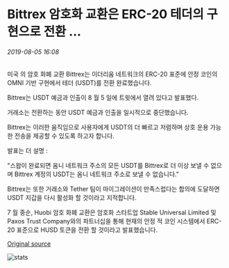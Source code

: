 # Bittrex 암호화 교환은 ERC-20 테더의 구현으로 전환 ...

###### 2019-08-05 16:08

미국 의 암호 화폐 교환 Bittrex는 이더리움 네트워크의 ERC-20 표준에 안정 코인의 OMNI 기반 구현에서 테더 (USDT)를 전환 완료했습니다.

Bittrex는 USDT 예금과 인출이 8 월 5 일에 트윗에서 열려 있다고 발표했다.

거래소는 전환하는 동안 USDT 예금과 인출을 일시적으로 중단했습니다.

Bittrex는 이러한 움직임으로 사용자에게 USDT의 더 빠르고 저렴하며 상호 운용 가능한 전송을 제공할 수 있도록 하고자 합니다.

발표는 더 설명 :

"스왑이 완료되면 옴니 네트워크 주소의 모든 USDT를 Bittrex로 더 이상 보낼 수 없으며 Bittrex 계정의 USDT는 옴니 네트워크 주소로 보낼 수 없습니다."

Bittrex는 또한 거래소와 Tether 팀이 마이그레이션이 만족스럽다는 합의에 도달하면 USDT 지갑을 다시 활성화 할 것이라고 지적합니다.

7 월 중순, Huobi 암호 화폐 교환은 암호화 스타트업 Stable Universal Limited 및 Paxos Trust Company와의 파트너십을 통해 현재의 안정 적 코인 시스템에서 ERC-20 표준으로 HUSD 토큰을 전환 할 것이라고 발표했습니다.

[Original source](https://cointelegraph.com/news/bittrex-crypto-exchange-transitions-to-erc-20-implementation-of-tether)

![stats](https://c.statcounter.com/11760860/0/a89fa40b/1/ "stats")